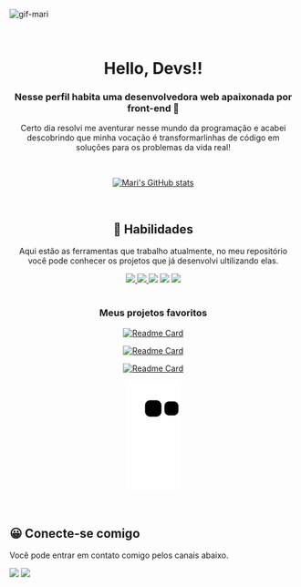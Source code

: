 ![gif-mari](https://user-images.githubusercontent.com/109253236/210887988-e547e5cf-36e8-4a36-afcb-152c608de526.gif)

</br>

<h1 align="center" > Hello, Devs!!</h1> 
<div align="center"> 
  <h3> Nesse perfil habita uma desenvolvedora web apaixonada por front-end 💜 </h3>

  <p>
    Certo dia resolvi me aventurar nesse mundo da programação e acabei descobrindo que minha vocação é transformarlinhas de código em soluções para os problemas da vida real!
  </p>
  
</br>

[![Mari's GitHub stats](https://github-readme-stats.vercel.app/api?username=mariferreiradev&show_icons=true&theme=radical)](https://github.com/anuraghazra/github-readme-stats)

</div>
</br>
<h2 align="center" > 🚀 Habilidades </h2>

<div align="center">
  <p>
    Aqui estão as ferramentas que trabalho atualmente, no meu repositório você pode conhecer os projetos que já desenvolvi ultilizando elas.
  </p>
  <div>
    <a href="https://www.github.com/mariferreiradev"> <img src="https://img.shields.io/badge/HTML5-E34F26?style=for-the-badge&logo=html5&logoColor=white"/>       </a>
    <a href="https://www.github.com/mariferreiradev"> <img src="https://img.shields.io/badge/CSS3-1572B6?style=for-the-badge&logo=css3&logoColor=white"/>         </a>
    <a href="https://www.github.com/mariferreiradev"> <img src="https://img.shields.io/badge/JavaScript-323330?style=for-the-badge&logo=javascript&logoColor=F7DF1E"/></a>
    <a href="https://www.github.com/mariferreiradev"> <img src="https://img.shields.io/badge/git-%23F05033.svg?style=for-the-badge&logo=git&logoColor=white"/></a>
    <a href="https://www.github.com/mariferreiradev"> <img src="https://img.shields.io/badge/vuejs-%2335495e.svg?style=for-the-badge&logo=vuedotjs&logoColor=%234FC08D"/></a>
  </div>
</br>
  <div>
    <h3> Meus projetos favoritos </h3>
  </div>
  <div>
  
[![Readme Card](https://github-readme-stats.vercel.app/api/pin/?username=mariferreiradev&repo=clube-potterhead&theme=radical)](https://github.com/mariferreiradev/clube-potterhead)

[![Readme Card](https://github-readme-stats.vercel.app/api/pin/?username=mariferreiradev&repo=to-do-list&theme=radical)](https://github.com/mariferreiradev/to-do-list)

[![Readme Card](https://github-readme-stats.vercel.app/api/pin/?username=mariferreiradev&repo=calculadora-imc&theme=radical)](https://github.com/mariferreiradev/calculadora-imc)

  </div>
</div>

<div align="center">

![snake gif](https://github.com/mariferreiradev/mariferreiradev/blob/output/github-contribution-grid-snake.svg)

</div>

</br>

<h2> 😀 Conecte-se comigo </h2>

Você pode entrar em contato comigo pelos canais abaixo.

<a href="https://www.linkedin.com/in/mariferreiradev"> <img src="https://img.shields.io/badge/LinkedIn-0077B5?style=for-the-badge&logo=linkedin&logoColor=white"/></a> 
<a href="mailto:mariferreira.dev@gmail.com"> <img src="https://img.shields.io/badge/Gmail-D14836?style=for-the-badge&logo=gmail&logoColor=white"/></a>
